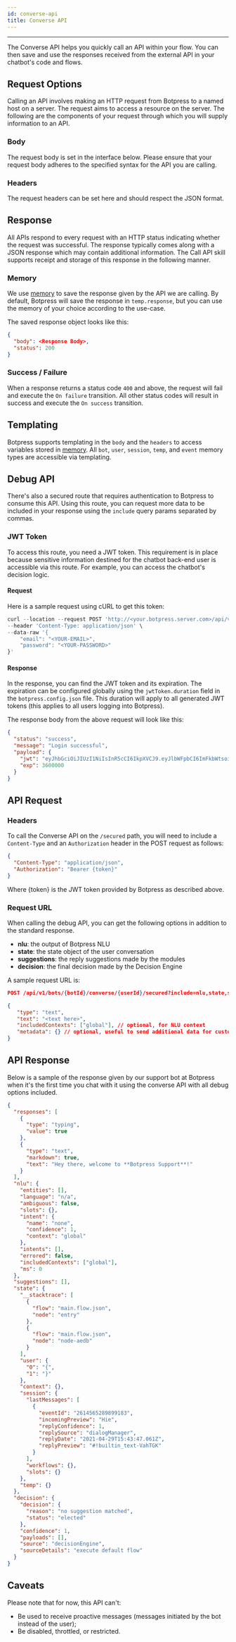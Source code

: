 ```yaml
---
id: converse-api
title: Converse API
---
```


---

The Converse API helps you quickly call an API within your flow. You can then save and use the responses received from the external API in your chatbot's code and flows.

## Request Options

Calling an API involves making an HTTP request from Botpress to a named host on a server. The request aims to access a resource on the server. The following are the components of your request through which you will supply information to an API.

### Body

The request body is set in the interface below. Please ensure that your request body adheres to the specified syntax for the API you are calling.

### Headers

The request headers can be set here and should respect the JSON format.

## Response

All APIs respond to every request with an HTTP status indicating whether the request was successful. The response typically comes along with a JSON response which may contain additional information. The Call API skill supports receipt and storage of this response in the following manner.

### Memory

We use [memory](/building-chatbots/memory-&-data-persistence/flow-memory) to save the response given by the API we are calling. By default, Botpress will save the response in `temp.response`, but you can use the memory of your choice according to the use-case.

The saved response object looks like this:

```json
{
  "body": <Response Body>,
  "status": 200
}
```

### Success / Failure

When a response returns a status code `400` and above, the request will fail and execute the `On failure` transition. All other status codes will result in success and execute the `On success` transition.

## Templating

Botpress supports templating in the `body` and the `headers` to access variables stored in [memory](/building-chatbots/memory-&-data-persistence/flow-memory). All `bot`, `user`, `session`, `temp`, and `event` memory types are accessible via templating.

## Debug API

There's also a secured route that requires authentication to Botpress to consume this API. Using this route, you can request more data to be included in your response using the `include` query params separated by commas.

### JWT Token

To access this route, you need a JWT token. This requirement is in place because sensitive information destined for the chatbot back-end user is accessible via this route. For example, you can access the chatbot's decision logic.

#### Request

Here is a sample request using cURL to get this token:

```js
curl --location --request POST 'http://<your.botpress.server.com>/api/v1/auth/login/basic/default' \
--header 'Content-Type: application/json' \
--data-raw '{
    "email": "<YOUR-EMAIL>",
    "password": "<YOUR-PASSWORD>"
}'
```

#### Response

In the response, you can find the JWT token and its expiration. The expiration can be configured globally using the `jwtToken.duration` field in the `botpress.config.json` file. This duration will apply to all generated JWT tokens (this applies to all users logging into Botpress).

The response body from the above request will look like this:

```json
{
  "status": "success",
  "message": "Login successful",
  "payload": {
    "jwt": "eyJhbGciOiJIUzI1NiIsInR5cCI6IkpXVCJ9.eyJlbWFpbCI6ImFkbWtsoiwic3RyYXRlZ3kiOiJkZWZhdWx0IiwidG9rZW5WZXJzaW9uIjoxLCJpc1N1cGVyQWRtaW4iOnRydWUsImlhdCI6MTYxODU3Mjk1MCwiZXhwIjoxNjE4NTc2NTUwLCJhsdwiOiJjb2xsYWJvcmF0b3JzIn0.urYZ5A8yXH3XqzSmu7GmImufSgZ0Nx6HknzuidGWnRs",
    "exp": 3600000
  }
}
```

## API Request

### Headers

To call the Converse API on the `/secured` path, you will need to include a `Content-Type` and an `Authorization` header in the POST request as follows:

```json
{
  "Content-Type": "application/json",
  "Authorization": "Bearer {token}"
}
```

Where {token} is the JWT token provided by Botpress as described above.

### Request URL

When calling the debug API, you can get the following options in addition to the standard response.

- **nlu**: the output of Botpress NLU
- **state**: the state object of the user conversation
- **suggestions**: the reply suggestions made by the modules
- **decision**: the final decision made by the Decision Engine

A sample request URL is:

```json
POST /api/v1/bots/{botId}/converse/{userId}/secured?include=nlu,state,suggestions,decision

{
   "type": "text",
   "text": "<text here>",
   "includedContexts": ["global"], // optional, for NLU context
   "metadata": {} // optional, useful to send additional data for custom hooks
}
```

## API Response

Below is a sample of the response given by our support bot at Botpress when it's the first time you chat with it using the converse API with all debug options included.

```json
{
  "responses": [
    {
      "type": "typing",
      "value": true
    },
    {
      "type": "text",
      "markdown": true,
      "text": "Hey there, welcome to **Botpress Support**!"
    }
  ],
  "nlu": {
    "entities": [],
    "language": "n/a",
    "ambiguous": false,
    "slots": {},
    "intent": {
      "name": "none",
      "confidence": 1,
      "context": "global"
    },
    "intents": [],
    "errored": false,
    "includedContexts": ["global"],
    "ms": 0
  },
  "suggestions": [],
  "state": {
    "__stacktrace": [
      {
        "flow": "main.flow.json",
        "node": "entry"
      },
      {
        "flow": "main.flow.json",
        "node": "node-aedb"
      }
    ],
    "user": {
      "0": "{",
      "1": "}"
    },
    "context": {},
    "session": {
      "lastMessages": [
        {
          "eventId": "2614565289899183",
          "incomingPreview": "Hie",
          "replyConfidence": 1,
          "replySource": "dialogManager",
          "replyDate": "2021-04-29T15:43:47.061Z",
          "replyPreview": "#!builtin_text-VahTGK"
        }
      ],
      "workflows": {},
      "slots": {}
    },
    "temp": {}
  },
  "decision": {
    "decision": {
      "reason": "no suggestion matched",
      "status": "elected"
    },
    "confidence": 1,
    "payloads": [],
    "source": "decisionEngine",
    "sourceDetails": "execute default flow"
  }
}
```

## Caveats

Please note that for now, this API can't:

- Be used to receive proactive messages (messages initiated by the bot instead of the user);
- Be disabled, throttled, or restricted.

